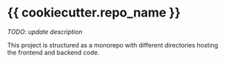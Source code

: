 # {{ cookiecutter.repo_name }}

_TODO: update description_

This project is structured as a monorepo with different directories hosting the frontend and backend code.